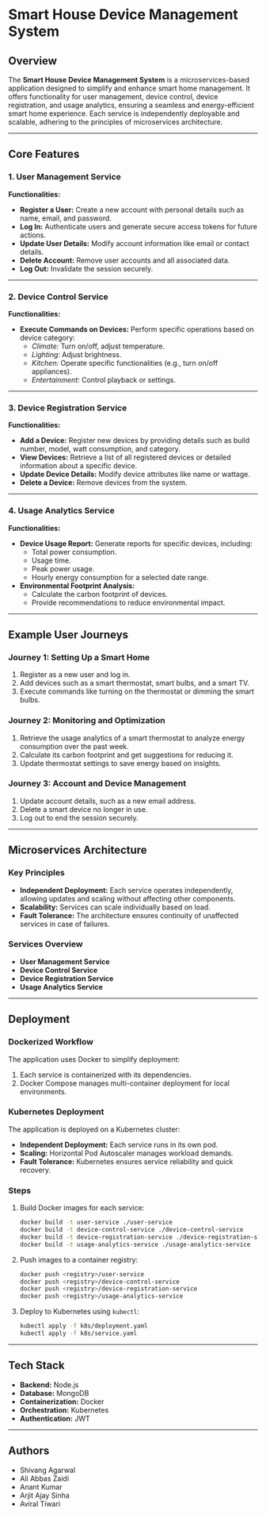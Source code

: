 # Smart House Device Management System

## Overview
The **Smart House Device Management System** is a microservices-based application designed to simplify and enhance smart home management. It offers functionality for user management, device control, device registration, and usage analytics, ensuring a seamless and energy-efficient smart home experience. Each service is independently deployable and scalable, adhering to the principles of microservices architecture.

---

## Core Features

### 1. User Management Service
**Functionalities:**
- **Register a User:** Create a new account with personal details such as name, email, and password.
- **Log In:** Authenticate users and generate secure access tokens for future actions.
- **Update User Details:** Modify account information like email or contact details.
- **Delete Account:** Remove user accounts and all associated data.
- **Log Out:** Invalidate the session securely.

---

### 2. Device Control Service
**Functionalities:**
- **Execute Commands on Devices:** Perform specific operations based on device category:
  - *Climate:* Turn on/off, adjust temperature.
  - *Lighting:* Adjust brightness.
  - *Kitchen:* Operate specific functionalities (e.g., turn on/off appliances).
  - *Entertainment:* Control playback or settings.

---

### 3. Device Registration Service
**Functionalities:**
- **Add a Device:** Register new devices by providing details such as build number, model, watt consumption, and category.
- **View Devices:** Retrieve a list of all registered devices or detailed information about a specific device.
- **Update Device Details:** Modify device attributes like name or wattage.
- **Delete a Device:** Remove devices from the system.

---

### 4. Usage Analytics Service
**Functionalities:**
- **Device Usage Report:** Generate reports for specific devices, including:
  - Total power consumption.
  - Usage time.
  - Peak power usage.
  - Hourly energy consumption for a selected date range.
- **Environmental Footprint Analysis:**
  - Calculate the carbon footprint of devices.
  - Provide recommendations to reduce environmental impact.

---

## Example User Journeys

### Journey 1: Setting Up a Smart Home
1. Register as a new user and log in.
2. Add devices such as a smart thermostat, smart bulbs, and a smart TV.
3. Execute commands like turning on the thermostat or dimming the smart bulbs.

### Journey 2: Monitoring and Optimization
1. Retrieve the usage analytics of a smart thermostat to analyze energy consumption over the past week.
2. Calculate its carbon footprint and get suggestions for reducing it.
3. Update thermostat settings to save energy based on insights.

### Journey 3: Account and Device Management
1. Update account details, such as a new email address.
2. Delete a smart device no longer in use.
3. Log out to end the session securely.

---

## Microservices Architecture

### Key Principles
- **Independent Deployment:** Each service operates independently, allowing updates and scaling without affecting other components.
- **Scalability:** Services can scale individually based on load.
- **Fault Tolerance:** The architecture ensures continuity of unaffected services in case of failures.

### Services Overview
- **User Management Service**
- **Device Control Service**
- **Device Registration Service**
- **Usage Analytics Service**

---

## Deployment

### Dockerized Workflow
The application uses Docker to simplify deployment:
1. Each service is containerized with its dependencies.
2. Docker Compose manages multi-container deployment for local environments.

### Kubernetes Deployment
The application is deployed on a Kubernetes cluster:
- **Independent Deployment:** Each service runs in its own pod.
- **Scaling:** Horizontal Pod Autoscaler manages workload demands.
- **Fault Tolerance:** Kubernetes ensures service reliability and quick recovery.

### Steps
1. Build Docker images for each service:
   ```bash
   docker build -t user-service ./user-service
   docker build -t device-control-service ./device-control-service
   docker build -t device-registration-service ./device-registration-service
   docker build -t usage-analytics-service ./usage-analytics-service
   ```
2. Push images to a container registry:
   ```bash
   docker push <registry>/user-service
   docker push <registry>/device-control-service
   docker push <registry>/device-registration-service
   docker push <registry>/usage-analytics-service
   ```
3. Deploy to Kubernetes using `kubectl`:
   ```bash
   kubectl apply -f k8s/deployment.yaml
   kubectl apply -f k8s/service.yaml
   ```

---

## Tech Stack
- **Backend:** Node.js
- **Database:** MongoDB
- **Containerization:** Docker
- **Orchestration:** Kubernetes
- **Authentication:** JWT

---

## Authors
- Shivang Agarwal
- Ali Abbas Zaidi
- Anant Kumar
- Arjit Ajay Sinha
- Aviral Tiwari

